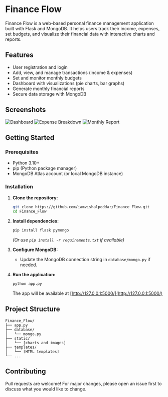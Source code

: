 # Finance Flow

Finance Flow is a web-based personal finance management application built with Flask and MongoDB. It helps users track their income, expenses, set budgets, and visualize their financial data with interactive charts and reports.

## Features

- User registration and login
- Add, view, and manage transactions (income & expenses)
- Set and monitor monthly budgets
- Dashboard with visualizations (pie charts, bar graphs)
- Generate monthly financial reports
- Secure data storage with MongoDB

## Screenshots

![Dashboard](static/income_expense_pie.png)
![Expense Breakdown](static/expense_breakdown_pie.png)
![Monthly Report](static/monthly_report_bar.png)

## Getting Started

### Prerequisites
- Python 3.10+
- pip (Python package manager)
- MongoDB Atlas account (or local MongoDB instance)

### Installation
1. **Clone the repository:**
   ```bash
   git clone https://github.com/iamvishalpoddar/Finance_Flow.git
   cd Finance_Flow
   ```
2. **Install dependencies:**
   ```bash
   pip install flask pymongo
   ```
   *(Or use `pip install -r requirements.txt` if available)*

3. **Configure MongoDB:**
   - Update the MongoDB connection string in `database/mongo.py` if needed.

4. **Run the application:**
   ```bash
   python app.py
   ```
   The app will be available at [http://127.0.0.1:5000/](http://127.0.0.1:5000/)

## Project Structure
```
Finance_Flow/
├── app.py
├── database/
│   └── mongo.py
├── static/
│   └── [charts and images]
├── templates/
│   └── [HTML templates]
└── ...
```

## Contributing
Pull requests are welcome! For major changes, please open an issue first to discuss what you would like to change.


